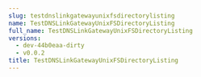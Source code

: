 ```yaml
---
slug: testdnslinkgatewayunixfsdirectorylisting
name: TestDNSLinkGatewayUnixFSDirectoryListing
full_name: TestDNSLinkGatewayUnixFSDirectoryListing
versions:
  - dev-44b0eaa-dirty
  - v0.0.2
title: TestDNSLinkGatewayUnixFSDirectoryListing
---
```


